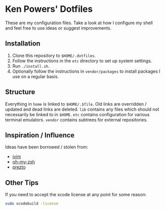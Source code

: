 # Ken Powers' Dotfiles

These are my configuration files. Take a look at how I configure my shell and
feel free to use ideas or suggest improvements.

## Installation

1. Clone this repository to `$HOME/.dotfiles`.
1. Follow the instructions in the `etc` directory to set up system
   settings.
1. Run `./install.sh`.
1. Optionally follow the instructions in `vendor/packages` to install packages
   I use on a regular basis.

## Structure

Everything in `home` is linked to `$HOME/.$file`. Old links are overridden /
updated and dead links are deleted. `lib` contains any files which should not
necessarily be linked to in `$HOME`. `etc` contains configuration for various
terminal emulators. `vendor` contains subtrees for external repositories.

## Inspiration / Influence

Ideas have been borrowed / stolen from:

* [ivim]
* [oh-my-zsh]
* [prezto]

## Other Tips

If you need to accept the xcode license at any point for some reason:

```sh
sudo xcodebuild -license
```

[Homebrew]: http://brew.sh/ "Homebrew"
[Cask]: https://github.com/caskroom/homebrew-cask "Homebrew Cask"
[ivim]: https://github.com/kepbod/ivim "ivim"
[oh-my-zsh]: https://github.com/robbyrussell/oh-my-zsh "oh-my-zsh"
[prezto]: https://github.com/sorin-ionescu/prezto "prezto"
[qlplugins]: https://github.com/sindresorhus/quick-look-plugins "quick-look-plugins"
[`./vendor/packages`]: vendor/packages "./vendor/packages"
